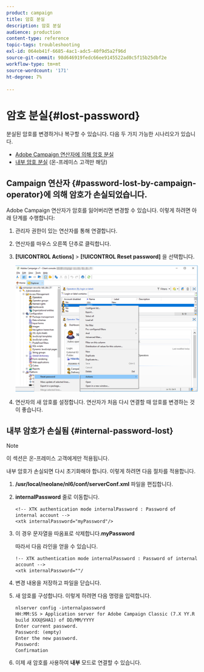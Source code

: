 ```yaml
---
product: campaign
title: 암호 분실
description: 암호 분실
audience: production
content-type: reference
topic-tags: troubleshooting
exl-id: 064eb41f-6685-4ac1-adc5-40f9d5a2f96d
source-git-commit: 98d646919fedc66ee9145522ad0c5f15b25dbf2e
workflow-type: tm+mt
source-wordcount: '171'
ht-degree: 7%

---
```


# 암호 분실{#lost-password}

분실된 암호를 변경하거나 복구할 수 있습니다.
다음 두 가지 가능한 시나리오가 있습니다.

* [Adobe Campaign 연산자에 의해 암호 분실](#password-lost-by-campaign-operator)
* [내부 암호 분실](#internal-password-lost) (온-프레미스 고객만 해당)

## Campaign 연산자 {#password-lost-by-campaign-operator}에 의해 암호가 손실되었습니다.

Adobe Campaign 연산자가 암호를 잃어버리면 변경할 수 있습니다.
이렇게 하려면 아래 단계를 수행합니다:

1. 관리자 권한이 있는 연산자를 통해 연결합니다.
1. 연산자를 마우스 오른쪽 단추로 클릭합니다.
1. **[!UICONTROL Actions]** > **[!UICONTROL Reset password]** 을 선택합니다.

   ![](assets/operator-passwd.png)

1. 연산자의 새 암호를 설정합니다. 연산자가 처음 다시 연결할 때 암호를 변경하는 것이 좋습니다.

## 내부 암호가 손실됨 {#internal-password-lost}

>[!NOTE]
>
>이 섹션은 온-프레미스 고객에게만 적용됩니다.

내부 암호가 손실되면 다시 초기화해야 합니다.
이렇게 하려면 다음 절차를 적용합니다.

1. **/usr/local/neolane/nl6/conf/serverConf.xml** 파일을 편집합니다.

1. **internalPassword** 줄로 이동합니다.

   ```
   <!-- XTK authentication mode internalPassword : Password of internal account -->
   <xtk internalPassword="myPassword"/>
   ```

1. 이 경우 문자열을 따옴표로 삭제합니다.**myPassword**

   따라서 다음 라인을 얻을 수 있습니다.

   ```
   !-- XTK authentication mode internalPassword : Password of internal account -->
   <xtk internalPassword=""/
   ```

1. 변경 내용을 저장하고 파일을 닫습니다.

1. 새 암호를 구성합니다. 이렇게 하려면 다음 명령을 입력합니다.

   ```
   nlserver config -internalpassword
   HH:MM:SS > Application server for Adobe Campaign Classic (7.X YY.R build XXX@SHA1) of DD/MM/YYYY
   Enter current password.
   Password: (empty)
   Enter the new password.
   Password: 
   Confirmation 
   ```

1. 이제 새 암호를 사용하여 **내부** 모드로 연결할 수 있습니다.
